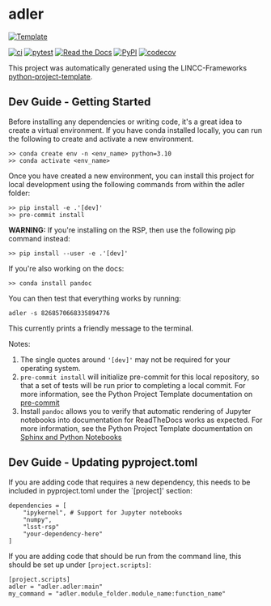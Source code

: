 # adler

[![Template](https://img.shields.io/badge/Template-LINCC%20Frameworks%20Python%20Project%20Template-brightgreen)](https://lincc-ppt.readthedocs.io/en/latest/)

[![ci](https://github.com/lsst-uk/adler/actions/workflows/smoke-test.yml/badge.svg)](https://github.com/lsst-uk/adler/actions/workflows/smoke-test.yml)
[![pytest](https://github.com/lsst-uk/adler/actions/workflows/testing-and-coverage.yml/badge.svg)](https://github.com/lsst-uk/adler/actions/workflows/testing-and-coverage.yml)
[![Read the Docs](https://img.shields.io/readthedocs/adler)](https://adler.readthedocs.io/)
[![PyPI](https://img.shields.io/pypi/v/adler?color=blue&logo=pypi&logoColor=white)](https://pypi.org/project/adler/)
[![codecov](https://codecov.io/gh/lsst-uk/adler/branch/main/graph/badge.svg)](https://codecov.io/gh/lsst-uk/adler)

This project was automatically generated using the LINCC-Frameworks 
[python-project-template](https://github.com/lincc-frameworks/python-project-template).


## Dev Guide - Getting Started

Before installing any dependencies or writing code, it's a great idea to create a
virtual environment. If you have conda installed locally, you can run the following to
create and activate a new environment.

```
>> conda create env -n <env_name> python=3.10
>> conda activate <env_name>
```

Once you have created a new environment, you can install this project for local
development using the following commands from within the adler folder:

```
>> pip install -e .'[dev]'
>> pre-commit install
```

**WARNING:** If you're installing on the RSP, then use the following pip command instead:

```
>> pip install --user -e .'[dev]'
```

If you're also working on the docs:

```
>> conda install pandoc
```

You can then test that everything works by running:

```
adler -s 8268570668335894776
```
This currently prints a friendly message to the terminal.

Notes:
1) The single quotes around `'[dev]'` may not be required for your operating system.
2) `pre-commit install` will initialize pre-commit for this local repository, so
   that a set of tests will be run prior to completing a local commit. For more
   information, see the Python Project Template documentation on 
   [pre-commit](https://lincc-ppt.readthedocs.io/en/latest/practices/precommit.html)
3) Install `pandoc` allows you to verify that automatic rendering of Jupyter notebooks
   into documentation for ReadTheDocs works as expected. For more information, see
   the Python Project Template documentation on
   [Sphinx and Python Notebooks](https://lincc-ppt.readthedocs.io/en/latest/practices/sphinx.html#python-notebooks)

## Dev Guide - Updating pyproject.toml

If you are adding code that requires a new dependency, this needs to be included in pyproject.toml under the `[project]' section:

```
dependencies = [
    "ipykernel", # Support for Jupyter notebooks
    "numpy",
    "lsst-rsp"
    "your-dependency-here"
]
```

If you are adding code that should be run from the command line, this should be set up under `[project.scripts]`:

```
[project.scripts]
adler = "adler.adler:main"
my_command = "adler.module_folder.module_name:function_name"
```

